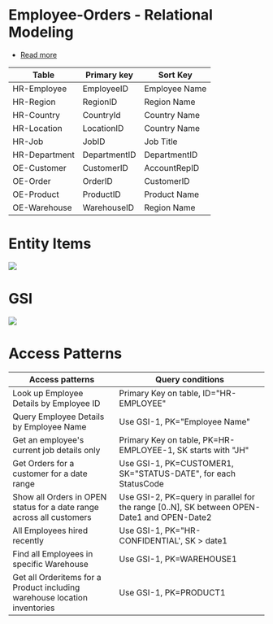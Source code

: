 # Employee-Orders - Relational Modeling
- [Read more](https://docs.aws.amazon.com/amazondynamodb/latest/developerguide/bp-modeling-nosql-B.html)

| Table         | Primary key  | Sort Key      |
|---------------|--------------|---------------|
| HR-Employee   | EmployeeID   | Employee Name |
| HR-Region     | RegionID     | Region Name   |
| HR-Country    | CountryId    | Country Name  |
| HR-Location   | LocationID   | Country Name  |
| HR-Job        | JobID        | Job Title     |
| HR-Department | DepartmentID | DepartmentID  |
| OE-Customer   | CustomerID   | AccountRepID  |
| OE-Order      | OrderID      | CustomerID    |
| OE-Product    | ProductID    | Product Name  |
| OE-Warehouse  | WarehouseID  | Region Name   |

# Entity Items

![](https://docs.aws.amazon.com/images/amazondynamodb/latest/developerguide/images/tablegsi.png)

# GSI

![](https://docs.aws.amazon.com/images/amazondynamodb/latest/developerguide/images/tabledesign.png)

# Access Patterns

| Access patterns                                                           | Query conditions                                                                           |
|---------------------------------------------------------------------------|--------------------------------------------------------------------------------------------|
| Look up Employee Details by Employee ID                                   | Primary Key on table, ID="HR-EMPLOYEE"                                                     |
| Query Employee Details by Employee Name                                   | Use GSI-1, PK="Employee Name"                                                              |
| Get an employee's current job details only                                | Primary Key on table, PK=HR-EMPLOYEE-1, SK starts with "JH"                                |
| Get Orders for a customer for a date range                                | Use GSI-1, PK=CUSTOMER1, SK="STATUS-DATE", for each StatusCode                             |
| Show all Orders in OPEN status for a date range across all customers      | Use GSI-2, PK=query in parallel for the range [0..N], SK between OPEN-Date1 and OPEN-Date2 |
| All Employees hired recently                                              | Use GSI-1, PK="HR-CONFIDENTIAL', SK > date1                                                |
| Find all Employees in specific Warehouse                                  | Use GSI-1, PK=WAREHOUSE1                                                                   |
| Get all Orderitems for a Product including warehouse location inventories | Use GSI-1, PK=PRODUCT1                                                                     |

